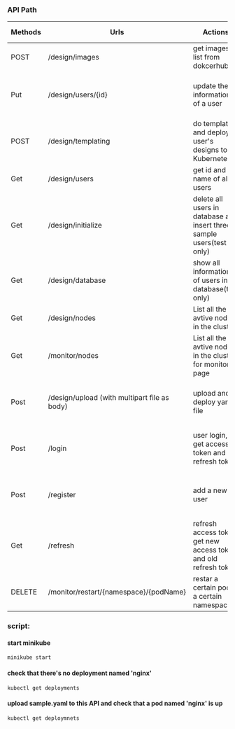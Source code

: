 ### API Path

| Methods | Urls | Actions | Error Response |
| ---------- | ------- | -------- |----------|
| POST | /design/images | get images list from dokcerhub ||
| Put | /design/users/{id} | update the information of a user | 403: User to be updated does not exist |
| POST | /design/templating | do templating and deploy user's designs to Kubernetes| 400: Deploy fail ||
| Get | /design/users | get id and name of all users | - |
| Get | /design/initialize | delete all users in database and insert three sample users(test only) | - |
| Get | /design/database | show all information of users in database(test only) | - |
| Get | /design/nodes | List all the avtive nodes in the cluster | 404: Kubernetes API fail |
| Get | /monitor/nodes | List all the avtive nodes in the cluster for monitor page | 404: Kubernetes API fail |
| Post | /design/upload (with multipart file as body) | upload and deploy yaml file | 404: invalid yaml file/fail to deploy |
| Post | /login | user login, get access token and refresh token | 401: username or password not valid |
| Post | /register | add a new user | 403: username already exist in database |
| Get | /refresh | refresh access token, get new access token and old refresh token | 401: invalid refresh token |
| DELETE | /monitor/restart/{namespace}/{podName} | restar a certain pod in a certain namespace | 404: Kubernetes API fail |




### script:
#### start minikube
`minikube start `
#### check that there's no deployment named 'nginx'
`kubectl get deployments`
#### upload sample.yaml to this API and check that a pod named 'nginx' is up
`kubectl get deploymnets`

